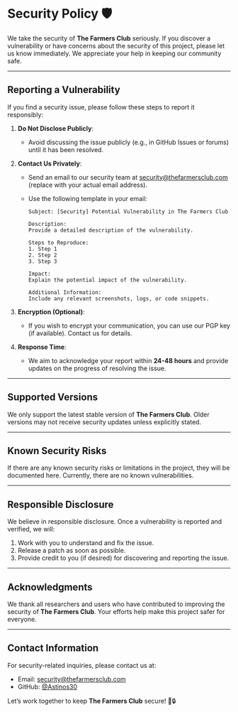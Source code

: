 # Security Policy 🛡️

We take the security of **The Farmers Club** seriously. If you discover a vulnerability or have concerns about the security of this project, please let us know immediately. We appreciate your help in keeping our community safe.

---

## Reporting a Vulnerability

If you find a security issue, please follow these steps to report it responsibly:

1. **Do Not Disclose Publicly**:
   - Avoid discussing the issue publicly (e.g., in GitHub Issues or forums) until it has been resolved.

2. **Contact Us Privately**:
   - Send an email to our security team at [security@thefarmersclub.com](mailto:security@thefarmersclub.com) (replace with your actual email address).
   - Use the following template in your email:

     ```plaintext
     Subject: [Security] Potential Vulnerability in The Farmers Club

     Description:
     Provide a detailed description of the vulnerability.

     Steps to Reproduce:
     1. Step 1
     2. Step 2
     3. Step 3

     Impact:
     Explain the potential impact of the vulnerability.

     Additional Information:
     Include any relevant screenshots, logs, or code snippets.
     ```

3. **Encryption (Optional)**:
   - If you wish to encrypt your communication, you can use our PGP key (if available). Contact us for details.

4. **Response Time**:
   - We aim to acknowledge your report within **24-48 hours** and provide updates on the progress of resolving the issue.

---

## Supported Versions

We only support the latest stable version of **The Farmers Club**. Older versions may not receive security updates unless explicitly stated.

---

## Known Security Risks

If there are any known security risks or limitations in the project, they will be documented here. Currently, there are no known vulnerabilities.

---

## Responsible Disclosure

We believe in responsible disclosure. Once a vulnerability is reported and verified, we will:

1. Work with you to understand and fix the issue.
2. Release a patch as soon as possible.
3. Provide credit to you (if desired) for discovering and reporting the issue.

---

## Acknowledgments

We thank all researchers and users who have contributed to improving the security of **The Farmers Club**. Your efforts help make this project safer for everyone.

---

## Contact Information

For security-related inquiries, please contact us at:

- Email: [security@thefarmersclub.com](kentpaulbalasegapol@gmail.com) 
- GitHub: [@Astinos30](https://github.com/Astinos30)

Let’s work together to keep **The Farmers Club** secure! 🌾🔒
